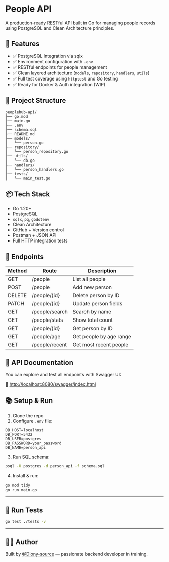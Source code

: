 # People API

A production-ready RESTful API built in Go for managing people records using PostgreSQL and Clean Architecture principles.

## 🔧 Features

- ✅ PostgreSQL Integration via sqlx
- ✅ Environment configuration with `.env`
- ✅ RESTful endpoints for people management
- ✅ Clean layered architecture (`models`, `repository`, `handlers`, `utils`)
- ✅ Full test coverage using `httptest` and Go testing
- ✅ Ready for Docker & Auth integration (WIP)

## 📁 Project Structure

```
peoplehub-api/
├── go.mod
├── main.go
├── .env
├── schema.sql
├── README.md
├── models/
│   └── person.go
├── repository/
│   └── person_repository.go
├── utils/
│   └── db.go
├── handlers/
│   └── person_handlers.go
├── tests/
│   └── main_test.go
```

## 📦 Tech Stack

- Go 1.20+
- PostgreSQL
- `sqlx`, `pq`, `godotenv`
- Clean Architecture
- GitHub + Version control
- Postman + JSON API
- Full HTTP integration tests

## 🚀 Endpoints

| Method | Route              | Description                  |
|--------|--------------------|------------------------------|
| GET    | /people            | List all people              |
| POST   | /people            | Add new person               |
| DELETE | /people/{id}       | Delete person by ID          |
| PATCH  | /people/{id}       | Update person fields         |
| GET    | /people/search     | Search by name               |
| GET    | /people/stats      | Show total count             |
| GET    | /people/{id}       | Get person by ID             |
| GET    | /people/age        | Get people by age range      |
| GET    | /people/recent     | Get most recent people       |

## 📄 API Documentation

You can explore and test all endpoints with Swagger UI:

🔗 [http://localhost:8080/swagger/index.html](http://localhost:8080/swagger/index.html)

## 📚 Setup & Run

1. Clone the repo  
2. Configure `.env` file:
```env
DB_HOST=localhost
DB_PORT=5432
DB_USER=postgres
DB_PASSWORD=your_password
DB_NAME=person_api
```

3. Run SQL schema:
```bash
psql -U postgres -d person_api -f schema.sql
```

4. Install & run:
```bash
go mod tidy
go run main.go
```

---

## 🧪 Run Tests

```bash
go test ./tests -v
```

---

## 👨‍💻 Author

Built by [@Diony-source](https://github.com/Diony-source) — passionate backend developer in training.  
